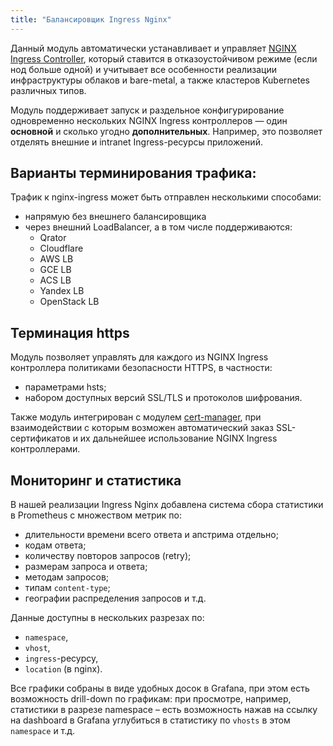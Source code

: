 ```yaml
---
title: "Балансировщик Ingress Nginx"
---
```


Данный модуль автоматически устанавливает и управляет [NGINX Ingress Controller](https://github.com/kubernetes/ingress-nginx), который ставится в отказоустойчивом режиме (если нод больше одной) и учитывает все особенности реализации инфраструктуры облаков и bare-metal, а также кластеров Kubernetes различных типов.

Модуль поддерживает запуск и раздельное конфигурирование одновременно нескольких NGINX Ingress контроллеров — один **основной** и сколько угодно **дополнительных**. Например, это позволяет отделять внешние и intranet Ingress-ресурсы приложений.

## Варианты терминирования трафика:
Трафик к nginx-ingress может быть отправлен несколькими способами:
- напрямую без внешнего балансировщика
- через внешний LoadBalancer, а в том числе поддерживаются:
  - Qrator
  - Cloudflare
  - AWS LB
  - GCE LB
  - ACS LB
  - Yandex LB
  - OpenStack LB

## Терминация https
Модуль позволяет управлять для каждого из NGINX Ingress контроллера политиками безопасности HTTPS, в частности:
- параметрами hsts;
- набором доступных версий SSL/TLS и протоколов шифрования.

Также модуль интегрирован с модулем [cert-manager](/modules/101-cert-manager/), при взаимодействии с которым возможен автоматический заказ SSL-сертификатов и их дальнейшее использование NGINX Ingress контроллерaми.

## Мониторинг и статистика
В нашей реализации Ingress Nginx добавлена система сбора статистики в Prometheus с множеством метрик по:
- длительности времени всего ответа и апстрима отдельно;
- кодам ответа;
- количеству повторов запросов (retry);
- размерам запроса и ответа;
- методам запросов;
- типам `content-type`;
- географии распределения запросов и т.д.

Данные доступны в нескольких разрезах по:
- `namespace`,
- `vhost`,
- `ingress`-ресурсу,
- `location` (в nginx).

Все графики собраны в виде удобных досок в Grafana, при этом есть возможность drill-down по графикам: при просмотре, например, статистики в разрезе namespace – есть возможность нажав на ссылку на dashboard в Grafana углубиться в статистику по `vhosts` в этом `namespace` и т.д.
